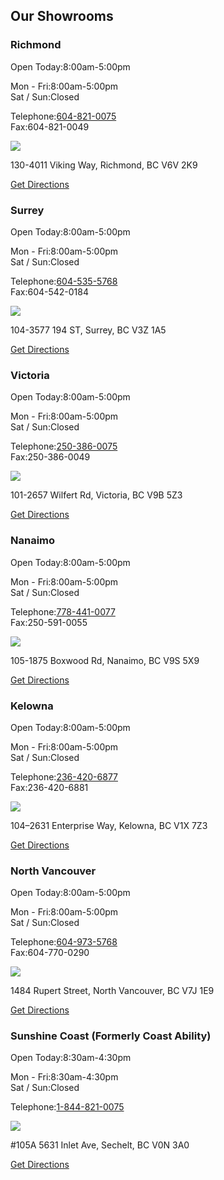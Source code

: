 Our Showrooms
-------------

### Richmond

Open Today:8:00am-5:00pm

Mon - Fri:8:00am-5:00pm  
Sat / Sun:Closed

Telephone:[604-821-0075](tel:604-821-0075)  
Fax:604-821-0049

![](https://www.hmebc.com/wp-content/themes/UWD/icons/hmelogopeople.png)

130-4011 Viking Way, Richmond, BC V6V 2K9

[Get Directions](https://www.google.com/maps/dir/?api=1&destination=HME+Home+Health,130-4011%20Viking%20Way,%20Richmond,%20BC%20V6V%202K9)

### Surrey

Open Today:8:00am-5:00pm

Mon - Fri:8:00am-5:00pm  
Sat / Sun:Closed

Telephone:[604-535-5768](tel:604-535-5768)  
Fax:604-542-0184

![](https://www.hmebc.com/wp-content/themes/UWD/icons/hmelogopeople.png)

104-3577 194 ST, Surrey, BC V3Z 1A5

[Get Directions](https://www.google.com/maps/dir/?api=1&destination=HME+Home+Health,104-3577%20194%20ST,%20Surrey,%20BC%20V3Z%201A5)

### Victoria

Open Today:8:00am-5:00pm

Mon - Fri:8:00am-5:00pm  
Sat / Sun:Closed

Telephone:[250-386-0075](tel:250-386-0075)  
Fax:250-386-0049

![](https://www.hmebc.com/wp-content/themes/UWD/icons/hmelogopeople.png)

101-2657 Wilfert Rd, Victoria, BC V9B 5Z3

[Get Directions](https://www.google.com/maps/dir/?api=1&destination=HME+Home+Health,101-2657%20Wilfert%20Rd,%20Victoria,%20BC%20V9B%205Z3)

### Nanaimo

Open Today:8:00am-5:00pm

Mon - Fri:8:00am-5:00pm  
Sat / Sun:Closed

Telephone:[778-441-0077](tel:778-441-0077)  
Fax:250-591-0055

![](https://www.hmebc.com/wp-content/themes/UWD/icons/hmelogopeople.png)

105-1875 Boxwood Rd, Nanaimo, BC V9S 5X9

[Get Directions](https://www.google.com/maps/dir/?api=1&destination=HME+Home+Health,+Boxwood+Road+%23105,+Nanaimo,+BC)

### Kelowna

Open Today:8:00am-5:00pm

Mon - Fri:8:00am-5:00pm  
Sat / Sun:Closed

Telephone:[236-420-6877](tel:236-420-6877)  
Fax:236-420-6881

![](https://www.hmebc.com/wp-content/themes/UWD/icons/hmelogopeople.png)

104–2631 Enterprise Way, Kelowna, BC V1X 7Z3

[Get Directions](https://www.google.com/maps/dir/?api=1&destination=HME+Home+Health,104%E2%80%932631%20Enterprise%20Way,%20Kelowna,%20BC%20V1X%207Z3)

### North Vancouver

Open Today:8:00am-5:00pm

Mon - Fri:8:00am-5:00pm  
Sat / Sun:Closed

Telephone:[604-973-5768](tel:604-973-5768)  
Fax:604-770-0290

![](https://www.hmebc.com/wp-content/themes/UWD/icons/hmelogopeople.png)

1484 Rupert Street, North Vancouver, BC V7J 1E9

[Get Directions](https://www.google.com/maps/dir/?api=1&destination=HME+Home+Health,1484%20Rupert%20Street,%20North%20Vancouver,%20BC%20V7J%201E9)

### Sunshine Coast (Formerly Coast Ability)

Open Today:8:30am-4:30pm

Mon - Fri:8:30am-4:30pm  
Sat / Sun:Closed

Telephone:[1-844-821-0075](tel:1-844-821-0075)  

![](https://www.hmebc.com/wp-content/themes/UWD/icons/hmelogopeople.png)

#105A 5631 Inlet Ave, Sechelt, BC V0N 3A0

[Get Directions](https://www.google.com/maps/dir/?api=1&destination=HME+Home+Health,#105A%205631%20Inlet%20Ave,%20Sechelt,%20BC%20V0N%203A0)
